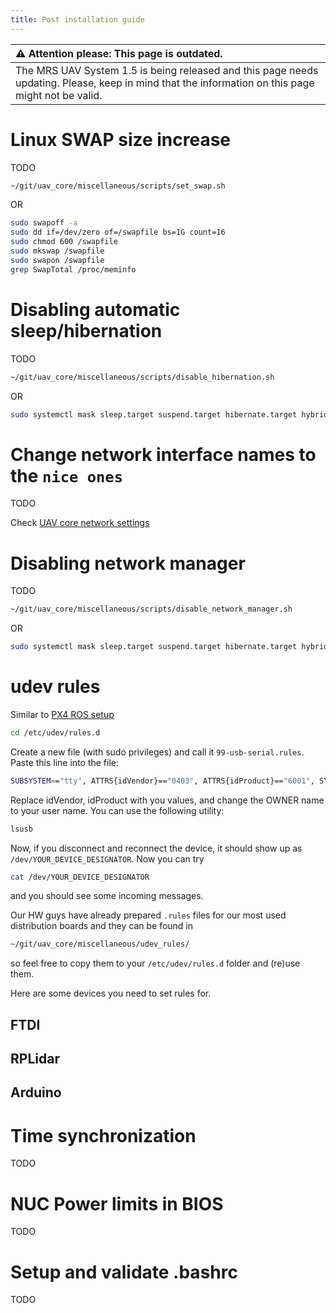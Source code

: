 ```yaml
---
title: Post installation guide
---
```


| :warning: **Attention please: This page is outdated.**                                                                                           |
| :---                                                                                                                                             |
| The MRS UAV System 1.5 is being released and this page needs updating. Please, keep in mind that the information on this page might not be valid. |

# Linux SWAP size increase

TODO

```bash
~/git/uav_core/miscellaneous/scripts/set_swap.sh
```
OR
```bash
sudo swapoff -a
sudo dd if=/dev/zero of=/swapfile bs=1G count=16
sudo chmod 600 /swapfile
sudo mkswap /swapfile
sudo swapon /swapfile
grep SwapTotal /proc/meminfo
```

# Disabling automatic sleep/hibernation

TODO

```bash
~/git/uav_core/miscellaneous/scripts/disable_hibernation.sh
```
OR
```bash
sudo systemctl mask sleep.target suspend.target hibernate.target hybrid-sleep.target
```

# Change network interface names to the `nice ones`

TODO

Check [UAV core network settings](https://github.com/ctu-mrs/uav_core/tree/master/miscellaneous/network_settings)

# Disabling network manager

TODO

```bash
~/git/uav_core/miscellaneous/scripts/disable_network_manager.sh
```
OR
```bash
sudo systemctl mask sleep.target suspend.target hibernate.target hybrid-sleep.target
```

# udev rules

Similar to [PX4 ROS setup](https://ctu-mrs.github.io/docs/hardware/px4_configuration.html#ros-setup)

```bash
cd /etc/udev/rules.d
```
Create a new file (with sudo privileges) and call it `99-usb-serial.rules`. Paste this line into the file:

```bash
SUBSYSTEM=="tty", ATTRS{idVendor}=="0403", ATTRS{idProduct}=="6001", SYMLINK+="YOUR_DEVICE_DESIGNATOR",OWNER="mrs",MODE="0666"
```

Replace idVendor, idProduct with you values, and change the OWNER name to your user name. You can use the following utility:

```bash
lsusb
```

Now, if you disconnect and reconnect the device, it should show up as `/dev/YOUR_DEVICE_DESIGNATOR`. Now you can try

```bash
cat /dev/YOUR_DEVICE_DESIGNATOR
```

and you should see some incoming messages.

Our HW guys have already prepared `.rules` files for our most used distribution boards and they can be found in

```bash
~/git/uav_core/miscellaneous/udev_rules/
```
so feel free to copy them to your `/etc/udev/rules.d` folder and (re)use them.

Here are some devices you need to set rules for.

## FTDI

## RPLidar

## Arduino

# Time synchronization

TODO

# NUC Power limits in BIOS

TODO

# Setup and validate .bashrc

TODO

